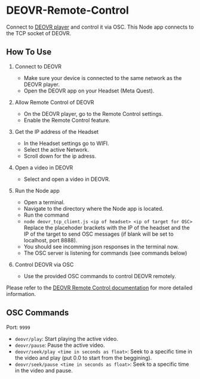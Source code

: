 # DEOVR-Remote-Control

Connect to [DEOVR player](https://deovr.com/) and control it via OSC.
This Node app connects to the TCP socket of DEOVR.

## How To Use

1. Connect to DEOVR
   - Make sure your device is connected to the same network as the DEOVR player.
   - Open the DEOVR app on your Headset (Meta Quest).

2. Allow Remote Control of DEOVR
   - On the DEOVR player, go to the Remote Control settings.
   - Enable the Remote Control feature.

3. Get the IP address of the Headset
   - In the Headset settings go to WIFI.
   - Select the active Network.
   - Scroll down for the ip adress.

4. Open a video in DEOVR
    - Select and open a video in DEOVR.

5. Run the Node app
    - Open a terminal.
    - Navigate to the directory where the Node app is located.
    - Run the command
    - `node deovr_tcp_client.js <ip of headset> <ip of target for OSC>` Replace the placehoder brackets with the IP of the headset and the IP of the target to send OSC messages (if blank will be set to localhost, port 8888).
    - You should see incomming json responses in the terminal now.
    - The OSC server is listening for commands (see commands below)

6. Control DEOVR via OSC
    - Use the provided OSC commands to control DEOVR remotely.

Please refer to the [DEOVR Remote Control documentation](https://deovr.com/app/doc#remote-control) for more detailed information.

## OSC Commands

Port: `9999`

- `deovr/play`: Start playing the active video.
- `deovr/pause`: Pause the active video.
- `deovr/seek/play <time in seconds as float>`: Seek to a specific time in the video and play (put 0.0 to start from the beggining).
- `deovr/seek/pause <time in seconds as float>`: Seek to a specific time in the video and pause.
